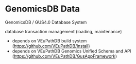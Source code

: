 # GenomicsDB Data 
GenomicsDB / GUS4.0 Database System

database transaction management (loading, maintenance)

* depends on VEuPathDB build system (https://github.com/VEuPathDB/install)
* depends on VEuPathDB Genomics Unified Schema and API (https://github.com/VEuPathDB/GusAppFramework)
